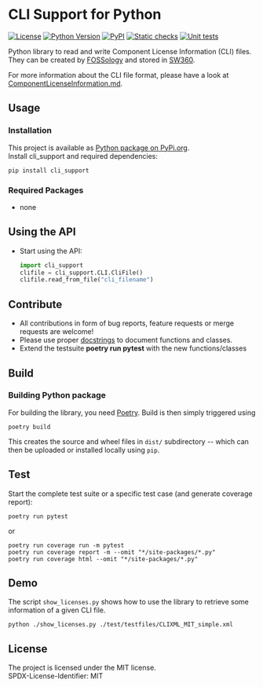 # CLI Support for Python

[![License](https://img.shields.io/badge/license-MIT-blue.svg)](https://github.com/sw360/clipython/blob/master/License.md)
[![Python Version](https://img.shields.io/badge/python-3.8%2C3.9%2C3.10%2C3.11-yellow?logo=python)](https://www.python.org/doc/versions/)
[![PyPI](https://shields.io/pypi/v/cli-support)](https://pypi.org/project/cli-support)
[![Static checks](https://github.com/sw360/clipython/actions/workflows/python-package.yml/badge.svg)](https://github.com/sw360/clipython/actions/workflows/python-package.yml)
[![Unit tests](https://github.com/sw360/clipython/actions/workflows/unit-test.yml/badge.svg)](https://github.com/sw360/clipython/actions/workflows/unit-test.yml)

Python library to read and write Component License Information (CLI) files. They can be
created by [FOSSology](https://www.fossology.org) and stored in
[SW360](https://www.eclipse.org/sw360/).

For more information about the CLI file format, please have a look at
[ComponentLicenseInformation.md](ComponentLicenseInformation.md).

## Usage

### Installation

This project is available as [Python package on PyPi.org](https://pypi.org/project/cli-support/).  
Install cli_support and required dependencies:

  ```shell
  pip install cli_support
  ```

### Required Packages

* none

## Using the API

* Start using the API:

  ```python
  import cli_support
  clifile = cli_support.CLI.CliFile()
  clifile.read_from_file("cli_filename")
  ```

## Contribute

* All contributions in form of bug reports, feature requests or merge requests are welcome!
* Please use proper [docstrings](https://realpython.com/documenting-python-code/) to document
  functions and classes.
* Extend the testsuite **poetry run pytest** with the new functions/classes

## Build

### Building Python package

For building the library, you need [Poetry](https://python-poetry.org/). Build is then
simply triggered using

```shell
poetry build
```

This creates the source and wheel files in ```dist/``` subdirectory -- which can then
be uploaded or installed locally using ```pip```.

## Test

Start the complete test suite or a specific test case (and generate coverage report):

```shell
poetry run pytest
```

or

```shell
poetry run coverage run -m pytest
poetry run coverage report -m --omit "*/site-packages/*.py"
poetry run coverage html --omit "*/site-packages/*.py"
```

## Demo

The script ``show_licenses.py`` shows how to use the library to retrieve some information
of a given CLI file.

```shell
python ./show_licenses.py ./test/testfiles/CLIXML_MIT_simple.xml
```

## License

The project is licensed under the MIT license.  
SPDX-License-Identifier: MIT
